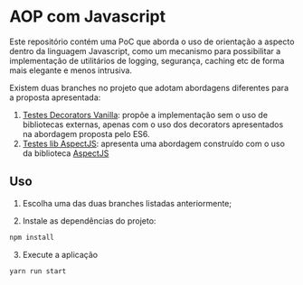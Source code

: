 # AOP com Javascript

Este repositório contém uma PoC que aborda o uso de orientação a aspecto dentro da linguagem Javascript, como um mecanismo para possibilitar a implementação de utilitários de logging, segurança, caching etc de forma mais elegante e menos intrusiva.

Existem duas branches no projeto que adotam abordagens diferentes para a proposta apresentada:

1. [Testes Decorators Vanilla](https://github.com/danielbrai/AOP-Javascript/tree/testes_decorators_vanilla): propõe a implementação sem o uso de bibliotecas externas, apenas com o uso dos decorators apresentados na abordagem proposta pelo ES6.
2. [Testes lib AspectJS](https://github.com/danielbrai/AOP-Javascript/tree/testes_lib_aspectjs): apresenta uma abordagem construído com o uso da biblioteca [AspectJS](https://aspectjs.gitlab.io) 

## Uso
1. Escolha uma das duas branches listadas anteriormente;

2. Instale as dependências do projeto:
```bash
npm install
```

3. Execute a aplicação
```bash
yarn run start
```
